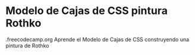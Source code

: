 # Modelo de Cajas de CSS pintura Rothko
.freecodecamp.org Aprende el Modelo de Cajas de CSS construyendo una pintura de Rothko 
